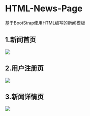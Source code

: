 # HTML-News-Page
基于BootStrap使用HTML编写的新闻模板

## 1.新闻首页
<img src="https://github.com/jkdev-cn/HTML-News-Page/blob/master/res/01.png"/>

## 2.用户注册页
<img src="https://github.com/jkdev-cn/HTML-News-Page/blob/master/res/02.png"/>

## 3.新闻详情页
<img src="https://github.com/jkdev-cn/HTML-News-Page/blob/master/res/03.png"/>
<br>
